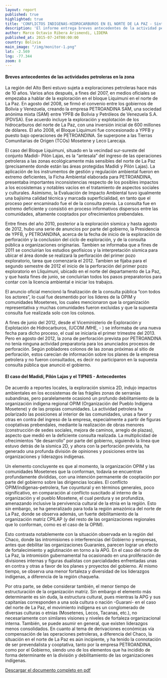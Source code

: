 ```yaml
--- 
layout: report 
published: true 
highlighted: true 
title: 'CONFLICTOS INDIGENAS-HIDROCARBUROS EN EL NORTE DE LA PAZ - Síntesis' 
description: 'El informe entrega breves antecedentes de la actividad petrolera en la zona y analiza el caso del Madidi, Pilón Lajas y el TIPNIS; proporcionando antecedentes del conflicto que estas actividades generaron con la organización indígena regional OPIM (Organización del Pueblo Indígena Mosetene) y la CPILAP (Confederación de Pueblos Indígenas de La Paz), que agrupa a los pueblos indígenas Mosetene, Chimane, Leco, Tacana, entre otros.' 
author: Marco Octavio Ribera Arismendi, LIDEMA 
published_at: 2015-07-24T00:00:00 
country: Bolivia
main_image: "/img/monitor-1.png" 
lat: -2.569 
lng: -77.344 
zoom: 8 
--- 
```


<div>
	<h4>
		Breves antecedentes de las actividades petroleras en la zona
	</h4>
</div>
	
La región del Alto Beni estuvo sujeta a exploraciones petroleras hace más de 10
años.  Varios años después, a fines del 2007, en medios oficiales se empezaba
a hablar de la  exploración en el bloque Liquimuni en el norte de La Paz. En
agosto del 2008, se firmó  el convenio entre los gobiernos de Bolivia y
Venezuela, creando la empresa  PETROANDINA SAM, una sociedad anónima mixta
(SAM) entre YPFB de Bolivia y  Petróleos de Venezuela S.A. (PDVSA). Ese
acuerdo incluye la exploración y explotación  de los hidrocarburos del norte
de La Paz, con una inversión inicial de 600 millones de  dólares. El año 2008,
el Bloque Liquimuni fue concesionado a YPFB y puesto bajo  operaciones de
PETROANDINA. Se superpone a las Tierras Comunitarias de Origen (TCOs) Mosetene
y Leco Larecaja.

El caso del Bloque Liquimuni, situado en la vecindad sur-sureste del conjunto
Madidi- Pilón Lajas, es la “antesala” del ingreso de las operaciones
petroleras a las zonas  ecológicamente más sensibles del norte de La Paz
(precisamente donde están las áreas  protegidas Madidi y Pilón Lajas). La
aplicación de los instrumentos de gestión y regulación ambiental  fueron en
extremo deficientes, la Ficha Ambiental elaborada para PETROANDINA,
presentaba importantes inconsistencias respecto de los posibles impactos a los
ecosistemas y notables vacíos en el tratamiento de aspectos sociales y
culturales.  Asimismo, la Evaluación de Impacto Ambiental tuvo igualmente una
bajísima calidad  técnica y marcada superficialidad, en tanto que el proceso
peor encaminado fue el de  la consulta previa. La consulta fue en extremo
deficiente y consistió en proceso  informativos dispersos entre las
comunidades, altamente cooptados por ofrecimientos  prebendales.

Entre fines del año 2010, posterior a la exploración sísmica y hasta agosto de
2012, hubo una serie de anuncios por parte del gobierno, la Presidencia de
YPFB, y PETROANDINA, acerca de la fecha de inicio de la exploración de
perforación y la conclusion del ciclo de exploración, y de la consulta pública
a organizaciones originarias. Tambien se informaba que a fines de 2011 se
concluirían los estudios geofísicos y la interpretación sísmica para ubicar el
área donde se realizará la perforación del primer pozo exploratorio, tarea que
comenzaría el 2012.  Tambien se fijaba para el segundo semestre de 2012 el
inicio de la perforación del primer pozo exploratorio en Lliquimuni, ubicado
en el norte del departamento de La Paz, y que hasta fines de  junio, se
concluirían todos los pasos preparatorios para contar con la licencia
ambiental e iniciar los trabajos.

El anuncio oficial mencionó la finalización de la consulta pública “con todos
los actores”, lo cual fue desmentido por los líderes de la OPIM y comunidades
Mosetenes, los cuales mencionaron que la organización representativa y muchas
comunidades fueron excluidas y que la supuesta consulta fue realizada solo con
los  colonos.

A fines de junio del 2012, desde el Viceministerio de Exploración  y
Explotación de Hidrocarburos, (UCOM /MHE, - ) se informaba  de una nueva fecha
para dicho proceso, el cual se iniciaría el primer trimestre del  2013. Pero
en agosto del 2012, la zona de perforación prevista por PETROANDINA no tenía
ninguna actividad preparatoria para los  anunciados procesos de perforación.
Según pobladores colonos de las zonas próximas  al sitio de perforación, estos
carecían de información sobre los planes de la empresa  petrolera y no fueron
consultados, es decir no participaron en la supuesta consulta  pública que
anunció el gobierno.

<div>
	<h4>
		El caso del Madidi, Pilón Lajas y el TIPNIS - Antecedentes
	</h4>
</div>

De acuerdo a reportes locales, la exploración sísmica 2D, indujo impactos
ambientales  en los ecosistemas de las frágiles zonas de serranías subandinas,
pero paralelamente  ocasionó un profundo debilitamiento de la organización
indígena regional OPIM  (Organización del Pueblo Indígena Mosetene) y de las
propias comunidades. La  actividad petrolera ha polarizado las posiciones al
interior de las comunidades, unas a  favor y otras en contra del ingreso de la
empresa, especialmente a partir de figuras  cooptativas prebendales, mediante
la realización de obras menores (construcción de  sedes sociales, mejora de
caminos, arreglo de plazas), aspecto que medió en la  deficiente consulta
realizada. La multiplicidad de ofrecimientos “de desarrollo” por parte del
gobierno, siguiendo la  línea que estuvo detrás de la sísmica 2D, y ahora con
la perforación prevista, ha generado una profunda división de opiniones y
posiciones entre las organizaciones y liderazgos indígenas.

Un elemento concluyente es que al momento, la organización OPIM y las comunidades 
Mosetenes que la conforman, todavía se encuentran profundamente divididas, con una 
intención permanente de cooptación por parte del gobierno sobre las dirigencias 
locales. El conflicto OPIM/indígenas–petrolera, fue coyuntural y en términos 
generales, poco significativo, en comparación al conflicto suscitado al interno de la 
organización y el pueblo Mosetene, el cual perdura y se profundiza, amenazando 
inclusive la pervivencia cultural de la etnia en la región. Esto sin embargo, se ha 
generalizado para toda la región amazónica del norte de La Paz, donde se observa 
además, un fuerte debilitamiento de la organización matriz CPILAP (y del resto de las 
organizaciones regionales que lo conforman, como es el caso de la OPIM). 

Esto contrasta notablemente con la situación observada en la región del Chaco, donde 
las intromisiones o interferencias del Gobierno y empresas, antes que debilitar las 
organizaciones Guaranies, parecen lograr un efecto de fortalecimiento y aglutinación 
en torno a la APG. En el caso del norte de La Paz, la intromisión gubernamental ha 
ocasionado en una proliferación de divisiones internas y figuras dualistas con 
parcialidades enfrentadas unas en contra y otras a favor de los planes y proyectos del 
gobierno. Al mismo tiempo, se observa una menor fortaleza y diversidad de los 
liderazgos indígenas, a diferencia de la región chaqueña. 

Por otra parte, se debe considerar también, el menor tiempo de estructuración
de la organización matriz. Sin  embargo el elemento más determinante es sin
duda, la estructura cultural, pues  mientras la APG y sus capitanías
corresponden a una sola cultura o nación -Guaraní- en  el caso del norte de La
Paz, el movimiento indígena es un conglomerado de diversas  culturas o etnias
(Mosetenes, Lecos, Tacanas, etc.), no necesariamente con similares  visiones y
niveles de fortaleza organizacional interna. También, se puede asumir en
general, que existen liderazgos menos consolidados. En cuanto al tema de
derivaciones  económicas vía compensación de las operaciones petroleras, a
diferencia del Chaco, la  situación en el norte de La Paz es aún incipiente, y
ha tenido la connotación de ser  prevendalista y cooptativa, tanto por la
empresa PETROANDINA, como por el Gobierno,  siendo uno de los elementos que ha
incidido de forma determinante en la división y  debilitamiento de las
organizaciones indígenas.

[Descargar el documento completo en pdf](http://lidema.org.bo/documentosPIMA/INF%20COCOON%20NORTE%20DE%20LA%20PAZ%20%202012.pdf)
